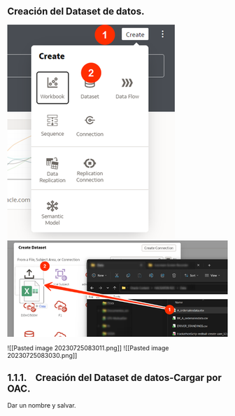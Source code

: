 
## Creación del Dataset de datos.

<img src="opt/Pasted image 20230725083011.png" alt="Dataset Races">

<img src="opt/Pasted image 20230725083030.png" alt="Dataset Races">




![[Pasted image 20230725083011.png]]
![[Pasted image 20230725083030.png]]
## 1.1.1.    Creación del Dataset de datos-Cargar por OAC.

Dar un nombre y salvar.